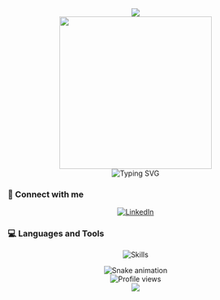 <div align="center">
  <img src="https://capsule-render.vercel.app/api?type=waving&color=0:5468FF,100:5AEDF2&height=120&section=header&text=Hi,%20I'm%20Nithin%20Das&fontSize=30&fontColor=ffffff&animation=fadeIn"/>
</div>

<div align="center">
  <img src="https://media.giphy.com/media/qgQUggAC3Pfv687qPC/giphy.gif" width="300" />
  <br/>
  <img src="https://readme-typing-svg.herokuapp.com?font=Fira+Code&pause=1000&color=5468FF&center=true&vCenter=true&width=435&lines=Frontend+Developer;From+India;Always+learning+new+things" alt="Typing SVG" />
</div>

### 🔗 Connect with me
<p align="center">
  <a href="https://www.linkedin.com/in/nithin-das-5198a2344/" target="_blank">
    <img src="https://img.shields.io/badge/LinkedIn-0077B5?style=for-the-badge&logo=linkedin&logoColor=white" alt="LinkedIn" />
  </a>
</p>

### 💻 Languages and Tools
<p align="center">
  <img src="https://skillicons.dev/icons?i=html,css,js,react,nodejs,mongodb,firebase,aws,c,cpp,java,git" alt="Skills" />
</p>




<div align="center">
  <img src="https://github.com/nithin-das/nithin-das/blob/output/github-contribution-grid-snake-dark.svg" alt="Snake animation" />
</div>

<div align="center">
  <img src="https://komarev.com/ghpvc/?username=nithin-das&style=flat-square&color=5468FF" alt="Profile views" />
</div>

<div align="center">
  <img src="https://capsule-render.vercel.app/api?type=waving&color=0:5468FF,100:5AEDF2&height=120&section=footer"/>
</div>
